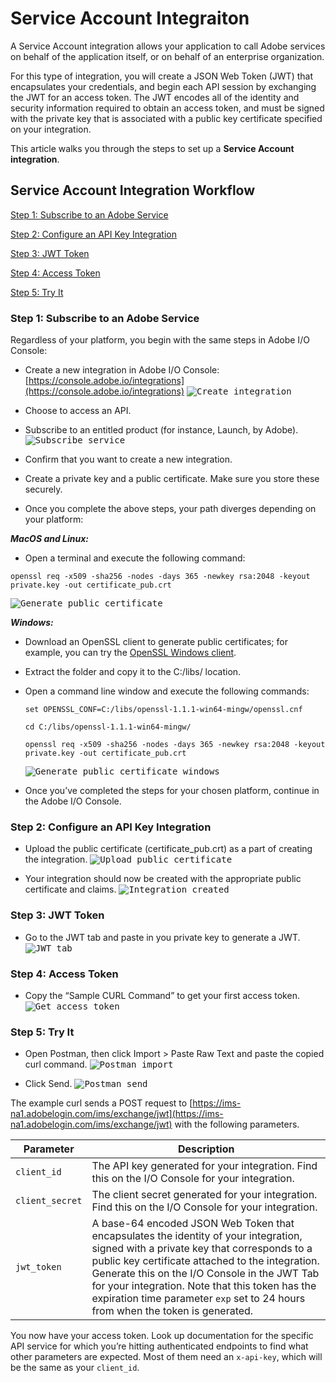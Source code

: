 # Service Account Integraiton

A Service Account integration allows your application to call Adobe services on behalf of the application itself, or on behalf of an enterprise organization.

For this type of integration, you will create a JSON Web Token (JWT) that encapsulates your credentials, and begin each API session by exchanging the JWT for an access token. The JWT encodes all of the identity and security information required to obtain an access token, and must be signed with the private key that is associated with a public key certificate specified on your integration.

This article walks you through the steps to set up a **Service Account integration**.

## Service Account Integration Workflow

[Step 1: Subscribe to an Adobe Service](#step-1-subscribe-to-an-adobe-service)

[Step 2: Configure an API Key Integration](#step-2-configure-an-api-key-integration)

[Step 3: JWT Token](#step-3-jwt-token)

[Step 4: Access Token](#step-4-access-token)

[Step 5: Try It](#step-5-try-it)

### Step 1: Subscribe to an Adobe Service

Regardless of your platform, you begin with the same steps in Adobe I/O Console:

- Create a new integration in Adobe I/O Console: [https://console.adobe.io/integrations](https://console.adobe.io/integrations)
    <kbd>![Create integration](../Images/auth_jwtqs_01.png "Create an integration")</kbd> 

- Choose to access an API.

- Subscribe to an entitled product (for instance, Launch, by Adobe).
    <kbd>![Subscribe service](../Images/auth_jwtqs_02.png "Subscribe to a product or service")</kbd>

- Confirm that you want to create a new integration.

- Create a private key and a public certificate. Make sure you store these securely.

- Once you complete the above steps, your path diverges depending on your platform: 

_**MacOS and Linux:**_

- Open a terminal and execute the following command:  

`openssl req -x509 -sha256 -nodes -days 365 -newkey rsa:2048 -keyout private.key -out certificate_pub.crt`

<kbd>![Generate public certificate](../Images/auth_jwtqs_00.png "Generate Public certificate")</kbd>

_**Windows:**_

- Download an OpenSSL client to generate public certificates; for example, you can try the [OpenSSL Windows client](https://bintray.com/vszakats/generic/download_file?file_path=openssl-1.1.1-win64-mingw.zip).

- Extract the folder and copy it to the C:/libs/ location.

- Open a command line window and execute the following commands:

    `set OPENSSL_CONF=C:/libs/openssl-1.1.1-win64-mingw/openssl.cnf`

    `cd C:/libs/openssl-1.1.1-win64-mingw/`

    `openssl req -x509 -sha256 -nodes -days 365 -newkey rsa:2048 -keyout private.key -out certificate_pub.crt`

    <kbd>![Generate public certificate windows](../Images/auth_jwtqs_000.png "Generate Public certificate windows")</kbd>

- Once you&rsquo;ve completed the steps for your chosen platform, continue in the Adobe I/O Console.

### Step 2: Configure an API Key Integration

- Upload the public certificate (certificate_pub.crt) as a part of creating the integration.
    <kbd>![Upload public certificate](../Images/auth_jwtqs_03.png "Upload public certificate")</kbd>

- Your integration should now be created with the appropriate public certificate and claims.
    <kbd>![Integration created](../Images/auth_jwtqs_04.png "Integration created")</kbd>
### Step 3: JWT Token
- Go to the JWT tab and paste in you private key to generate a JWT.
    <kbd>![JWT tab](../Images/auth_jwtqs_05.png "JWT tab")</kbd>

### Step 4: Access Token

- Copy the &ldquo;Sample CURL Command&rdquo; to get your first access token. 
    <kbd>![Get access token](../Images/auth_jwtqs_06.png "Get access token")</kbd>

### Step 5: Try It

- Open Postman, then click Import &gt; Paste Raw Text and paste the copied curl command.
    <kbd>![Postman import](../Images/auth_jwtqs_07.png "Postman import")</kbd>

- Click Send.
    <kbd>![Postman send](../Images/auth_jwtqs_08.png "Postman send")</kbd>

The example curl sends a POST request to [https://ims-na1.adobelogin.com/ims/exchange/jwt](https://ims-na1.adobelogin.com/ims/exchange/jwt) with the following parameters.

| Parameter | Description|
|---|---|
| `client_id` | The API key generated for your integration. Find this on the I/O Console for your integration. |
| `client_secret` | The client secret generated for your integration. Find this on the I/O Console for your integration. |
| `jwt_token` | A base-64 encoded JSON Web Token that encapsulates the identity of your integration, signed with a private key that corresponds to a public key certificate attached to the integration. Generate this on the I/O Console in the JWT Tab for your integration. Note that this token has the expiration time parameter `exp` set to 24 hours from when the token is generated. | 

You now have your access token. Look up documentation for the specific API service for which you’re hitting authenticated endpoints to find what other parameters are expected. Most of them need an `x-api-key`, which will be the same as your `client_id`.

